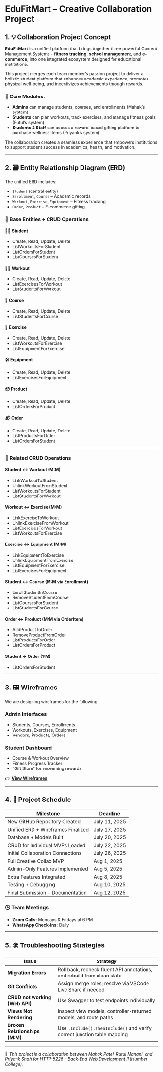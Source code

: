 # EduFitMart – Creative Collaboration Project

## 1. 💡 Collaboration Project Concept

**EduFitMart** is a unified platform that brings together three powerful Content Management Systems - **fitness tracking**, **school management**, and **e-commerce**, into one integrated ecosystem designed for educational institutions.

This project merges each team member’s passion project to deliver a holistic student platform that enhances academic experience, promotes physical well-being, and incentivizes achievements through rewards.

### 🔗 Core Modules:
- **Admins** can manage students, courses, and enrollments (Mahak’s system)  
- **Students** can plan workouts, track exercises, and manage fitness goals (Rutul’s system)  
- **Students & Staff** can access a reward-based gifting platform to purchase wellness items (Priyank’s system)

The collaboration creates a seamless experience that empowers institutions to support student success in academics, health, and motivation.

---

## 2. 🗃️ Entity Relationship Diagram (ERD)

The unified ERD includes:
- `Student` (central entity)
- `Enrollment`, `Course` – Academic records  
- `Workout`, `Exercise`, `Equipment` – Fitness tracking  
- `Order`, `Product` – E-commerce gifting  

### 🧩 Base Entities + CRUD Operations

#### 🧑‍🎓 Student
- Create, Read, Update, Delete  
- ListWorkoutsForStudent  
- ListOrdersForStudent  
- ListCoursesForStudent  

#### 🏋️‍♂️ Workout
- Create, Read, Update, Delete  
- ListExercisesForWorkout  
- ListStudentsForWorkout  

#### 🏫 Course
- Create, Read, Update, Delete  
- ListStudentsForCourse  

#### 🏃 Exercise
- Create, Read, Update, Delete  
- ListWorkoutsForExercise  
- ListEquipmentForExercise  

#### 🛠️ Equipment
- Create, Read, Update, Delete  
- ListExercisesForEquipment  

#### 📦 Product
- Create, Read, Update, Delete  
- ListOrdersForProduct  

#### 📬 Order
- Create, Read, Update, Delete  
- ListProductsForOrder  
- ListOrdersForStudent  

---

### 🔁 Related CRUD Operations

#### Student ↔ Workout (M:M)
- LinkWorkoutToStudent  
- UnlinkWorkoutFromStudent  
- ListWorkoutsForStudent  
- ListStudentsForWorkout  

#### Workout ↔ Exercise (M:M)
- LinkExerciseToWorkout  
- UnlinkExerciseFromWorkout  
- ListExercisesForWorkout  
- ListWorkoutsForExercise  

#### Exercise ↔ Equipment (M:M)
- LinkEquipmentToExercise  
- UnlinkEquipmentFromExercise  
- ListEquipmentForExercise  
- ListExercisesForEquipment  

#### Student ↔ Course (M:M via Enrollment)
- EnrollStudentInCourse  
- RemoveStudentFromCourse  
- ListCoursesForStudent  
- ListStudentsForCourse  

#### Order ↔ Product (M:M via OrderItem)
- AddProductToOrder  
- RemoveProductFromOrder  
- ListProductsForOrder  
- ListOrdersForProduct  

#### Student → Order (1:M)
- ListOrdersForStudent  

---

## 3. 🖼️ Wireframes

We are designing wireframes for the following:

### Admin Interfaces
- Students, Courses, Enrollments  
- Workouts, Exercises, Equipment  
- Vendors, Products, Orders  

### Student Dashboard
- Course & Workout Overview  
- Fitness Progress Tracker  
- “Gift Store” for redeeming rewards  

👉 **[View Wireframes](https://github.com/RutulManani/Creative-Collab/blob/main/Dashboard.png)**

---

## 4. 📅 Project Schedule

| Milestone                            | Deadline        |
|-------------------------------------|-----------------|
| New GitHub Repository Created       | July 11, 2025   |
| Unified ERD + Wireframes Finalized  | July 17, 2025   |
| Database + Models Built             | July 20, 2025   |
| CRUD for Individual MVPs Loaded     | July 22, 2025   |
| Initial Collaboration Connections   | July 26, 2025   |
| Full Creative Collab MVP            | Aug 1, 2025     |
| Admin-Only Features Implemented     | Aug 5, 2025     |
| Extra Features Integrated           | Aug 8, 2025     |
| Testing + Debugging                 | Aug 10, 2025    |
| Final Submission + Documentation    | Aug 12, 2025    |

### 🕒 Team Meetings
- **Zoom Calls:** Mondays & Fridays at 6 PM  
- **WhatsApp Check-ins:** Daily  

---

## 5. 🛠 Troubleshooting Strategies

| Issue                          | Strategy                                                                 |
|-------------------------------|--------------------------------------------------------------------------|
| **Migration Errors**          | Roll back, recheck fluent API annotations, and rebuild from clean state |
| **Git Conflicts**             | Assign merge roles; resolve via VSCode Live Share if needed              |
| **CRUD not working (Web API)**| Use Swagger to test endpoints individually                   |
| **Views Not Rendering**       | Inspect view models, controller-returned models, and route paths         |
| **Broken Relationships (M:M)**| Use `.Include().ThenInclude()` and verify correct junction table mapping |

---

🧠 *This project is a collaboration between Mahak Patel, Rutul Manani, and Priyank Shah for HTTP-5226 – Back-End Web Development II (Humber College).*

